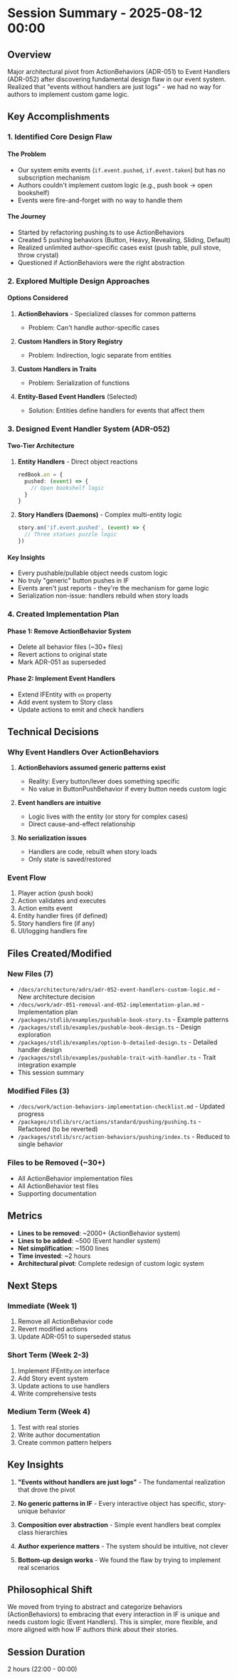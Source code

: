 # Session Summary - 2025-08-12 00:00

## Overview
Major architectural pivot from ActionBehaviors (ADR-051) to Event Handlers (ADR-052) after discovering fundamental design flaw in our event system. Realized that "events without handlers are just logs" - we had no way for authors to implement custom game logic.

## Key Accomplishments

### 1. Identified Core Design Flaw

#### The Problem
- Our system emits events (`if.event.pushed`, `if.event.taken`) but has no subscription mechanism
- Authors couldn't implement custom logic (e.g., push book → open bookshelf)
- Events were fire-and-forget with no way to handle them

#### The Journey
- Started by refactoring pushing.ts to use ActionBehaviors
- Created 5 pushing behaviors (Button, Heavy, Revealing, Sliding, Default)
- Realized unlimited author-specific cases exist (push table, pull stove, throw crystal)
- Questioned if ActionBehaviors were the right abstraction

### 2. Explored Multiple Design Approaches

#### Options Considered
1. **ActionBehaviors** - Specialized classes for common patterns
   - Problem: Can't handle author-specific cases
   
2. **Custom Handlers in Story Registry**
   - Problem: Indirection, logic separate from entities
   
3. **Custom Handlers in Traits**
   - Problem: Serialization of functions
   
4. **Entity-Based Event Handlers** (Selected)
   - Solution: Entities define handlers for events that affect them

### 3. Designed Event Handler System (ADR-052)

#### Two-Tier Architecture
1. **Entity Handlers** - Direct object reactions
   ```typescript
   redBook.on = {
     pushed: (event) => {
       // Open bookshelf logic
     }
   }
   ```

2. **Story Handlers (Daemons)** - Complex multi-entity logic
   ```typescript
   story.on('if.event.pushed', (event) => {
     // Three statues puzzle logic
   })
   ```

#### Key Insights
- Every pushable/pullable object needs custom logic
- No truly "generic" button pushes in IF
- Events aren't just reports - they're the mechanism for game logic
- Serialization non-issue: handlers rebuild when story loads

### 4. Created Implementation Plan

#### Phase 1: Remove ActionBehavior System
- Delete all behavior files (~30+ files)
- Revert actions to original state
- Mark ADR-051 as superseded

#### Phase 2: Implement Event Handlers
- Extend IFEntity with `on` property
- Add event system to Story class
- Update actions to emit and check handlers

## Technical Decisions

### Why Event Handlers Over ActionBehaviors

1. **ActionBehaviors assumed generic patterns exist**
   - Reality: Every button/lever does something specific
   - No value in ButtonPushBehavior if every button needs custom logic

2. **Event handlers are intuitive**
   - Logic lives with the entity (or story for complex cases)
   - Direct cause-and-effect relationship

3. **No serialization issues**
   - Handlers are code, rebuilt when story loads
   - Only state is saved/restored

### Event Flow

1. Player action (push book)
2. Action validates and executes
3. Action emits event
4. Entity handler fires (if defined)
5. Story handlers fire (if any)
6. UI/logging handlers fire

## Files Created/Modified

### New Files (7)
- `/docs/architecture/adrs/adr-052-event-handlers-custom-logic.md` - New architecture decision
- `/docs/work/adr-051-removal-and-052-implementation-plan.md` - Implementation plan
- `/packages/stdlib/examples/pushable-book-story.ts` - Example patterns
- `/packages/stdlib/examples/pushable-book-design.ts` - Design exploration
- `/packages/stdlib/examples/option-b-detailed-design.ts` - Detailed handler design
- `/packages/stdlib/examples/pushable-trait-with-handler.ts` - Trait integration example
- This session summary

### Modified Files (3)
- `/docs/work/action-behaviors-implementation-checklist.md` - Updated progress
- `/packages/stdlib/src/actions/standard/pushing/pushing.ts` - Refactored (to be reverted)
- `/packages/stdlib/src/action-behaviors/pushing/index.ts` - Reduced to single behavior

### Files to be Removed (~30+)
- All ActionBehavior implementation files
- All ActionBehavior test files
- Supporting documentation

## Metrics
- **Lines to be removed**: ~2000+ (ActionBehavior system)
- **Lines to be added**: ~500 (Event handler system)
- **Net simplification**: ~1500 lines
- **Time invested**: ~2 hours
- **Architectural pivot**: Complete redesign of custom logic system

## Next Steps

### Immediate (Week 1)
1. Remove all ActionBehavior code
2. Revert modified actions
3. Update ADR-051 to superseded status

### Short Term (Week 2-3)
1. Implement IFEntity.on interface
2. Add Story event system
3. Update actions to use handlers
4. Write comprehensive tests

### Medium Term (Week 4)
1. Test with real stories
2. Write author documentation
3. Create common pattern helpers

## Key Insights

1. **"Events without handlers are just logs"** - The fundamental realization that drove the pivot

2. **No generic patterns in IF** - Every interactive object has specific, story-unique behavior

3. **Composition over abstraction** - Simple event handlers beat complex class hierarchies

4. **Author experience matters** - The system should be intuitive, not clever

5. **Bottom-up design works** - We found the flaw by trying to implement real scenarios

## Philosophical Shift

We moved from trying to abstract and categorize behaviors (ActionBehaviors) to embracing that every interaction in IF is unique and needs custom logic (Event Handlers). This is simpler, more flexible, and more aligned with how IF authors think about their stories.

## Session Duration
2 hours (22:00 - 00:00)